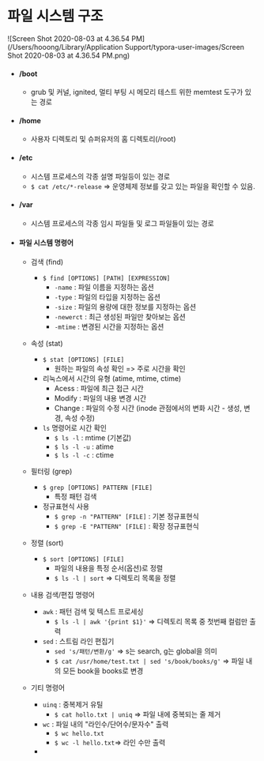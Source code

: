 # 파일 시스템 구조

![Screen Shot 2020-08-03 at 4.36.54 PM](/Users/hooong/Library/Application Support/typora-user-images/Screen Shot 2020-08-03 at 4.36.54 PM.png)

- #### /boot

  - grub 및 커널, ignited, 멀티 부팅 시 메모리 테스트 위한 memtest 도구가 있는 경로

- #### /home

  - 사용자 디렉토리 및 슈퍼유저의 홈 디렉토리(/root)

- #### /etc

  - 시스템 프로세스의 각종 설명 파일등이 있는 경로
  - `$ cat /etc/*-release` => 운영체제 정보를 갖고 있는 파일을 확인할 수 있음.

- #### /var

  - 시스템 프로세스의 각종 임시 파일들 및 로그 파일들이 있는 경로



- #### 파일 시스템 명령어

  - 검색 (find)
    - `$ find [OPTIONS] [PATH] [EXPRESSION]`
      - `-name` : 파일 이름을 지정하는 옵션
      - `-type` : 파일의 타입을 지정하는 옵션
      - `-size` : 파일의 용량에 대한 정보를 지정하는 옵션
      - `-newerct` : 최근 생성된 파일만 찾아보는 옵션
      - `-mtime` : 변경된 시간을 지정하는 옵션 
  - 속성 (stat)
    - `$ stat [OPTIONS] [FILE]` 
      - 원하는 파일의 속성 확인 => 주로 시간을 확인
    - 리눅스에서 시간의 유형 (atime, mtime, ctime)
      - Acess : 파일에 최근 접근 시간
      - Modify : 파일의 내용 변경 시간
      - Change : 파일의 수정 시간 (inode 관점에서의 변화 시간 - 생성, 변경, 속성 수정)
    - `ls` 명령어로 시간 확인
      - `$ ls -l` : mtime (기본값)
      - `$ ls -l -u` : atime
      - `$ ls -l -c` : ctime
  - 필터링 (grep)
    - `$ grep [OPTIONS] PATTERN [FILE]`
      - 특정 패턴 검색
    - 정규표현식 사용
      - `$ grep -n "PATTERN" [FILE]` : 기본 정규표현식
      - `$ grep -E "PATTERN" [FILE]` : 확장 정규표현식
  - 정렬 (sort)
    - `$ sort [OPTIONS] [FILE]`
      - 파일의 내용을 특정 순서(옵션)로 정렬
      - `$ ls -l | sort` => 디렉토리 목록을 정렬 
  - 내용 검색/편집 명령어
    - `awk` : 패턴 검색 및 텍스트 프로세싱 
      - `$ ls -l | awk '{print $1}'` => 디렉토리 목록 중 첫번째 컬럼만 출력 
    - `sed` : 스트림 라인 편집기
      - `sed 's/패턴/변환/g'` => s는 search, g는 global을 의미
      - `$ cat /usr/home/test.txt | sed 's/book/books/g'` => 파일 내의  모든 book을 books로 변경

  - 기티 명령어
    - `uinq` : 중복제거 유틸
      - `$ cat hollo.txt | uniq`  => 파일 내에 중복되는 줄 제거
    - `wc` : 파일 내의 "라인수/단어수/문자수" 출력
      - `$ wc hello.txt` 
      - `$ wc -l hello.txt`=> 라인 수만 출력 
    - 